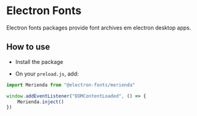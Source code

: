 # Electron Fonts

Electron fonts packages provide font archives em electron desktop apps.

## How to use

* Install the package

* On your `preload.js`, add:

```ts
import Merienda from "@electron-fonts/merienda"

window.addEventListener("DOMContentLoaded", () => {
    Merienda.inject()
})
```